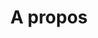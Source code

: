 ---
title: "A propos"
draft: false
layout: "about"
menu:
  main:
    name: "A propos"
    weight: 2
---